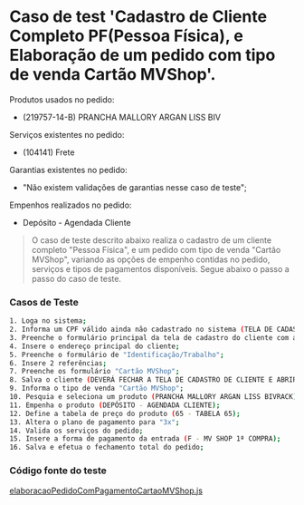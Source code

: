 # Caso de test 'Cadastro de Cliente Completo PF(Pessoa Física), e Elaboração de um pedido com tipo de venda Cartão MVShop'.
Produtos usados no pedido:

  - (219757-14-B) PRANCHA MALLORY ARGAN LISS BIV

Serviços existentes no pedido:

  - (104141) Frete

Garantias existentes no pedido:

  - "Não existem validações de garantias nesse caso de teste";

Empenhos realizados no pedido:

  - Depósito - Agendada Cliente

> O caso de teste descrito abaixo realiza o cadastro de um cliente completo "Pessoa Física", e um pedido com tipo de venda "Cartão MVShop", variando as opções de empenho contidas no pedido, serviços e tipos de pagamentos disponíveis. Segue abaixo o passo a passo do caso de teste.

### Casos de Teste
```sh
1. Loga no sistema;
2. Informa um CPF válido ainda não cadastrado no sistema (TELA DE CADASTRO DE CLIENTE SERÁ ABERTA);
3. Preenche o formulário principal da tela de cadastro do cliente com as informações do cliente;
4. Insere o endereço principal do cliente;
5. Preenche o formulário de "Identificação/Trabalho";
6. Insere 2 referências;
7. Preenche os formulário "Cartão MVShop";
8. Salva o cliente (DEVERÁ FECHAR A TELA DE CADASTRO DE CLIENTE E ABRIR A DE ELABORAÇÃO DO PEDIDO);
9. Informa o tipo de venda "Cartão MVShop";
10. Pesquia e seleciona um produto (PRANCHA MALLORY ARGAN LISS BIVRACK);
11. Empenha o produto (DEPÓSITO - AGENDADA CLIENTE);
12. Define a tabela de preço do produto (65 - TABELA 65);
13. Altera o plano de pagamento para "3x";
14. Valida os serviços do pedido;
15. Insere a forma de pagamento da entrada (F - MV SHOP 1ª COMPRA);
16. Salva e efetua o fechamento total do pedido;
```
### Código fonte do teste
[elaboracaoPedidoComPagamentoCartaoMVShop.js](Testes/test/novos_testes/elaboracaoPedidoComPagamentoCartaoMVShop.js)
